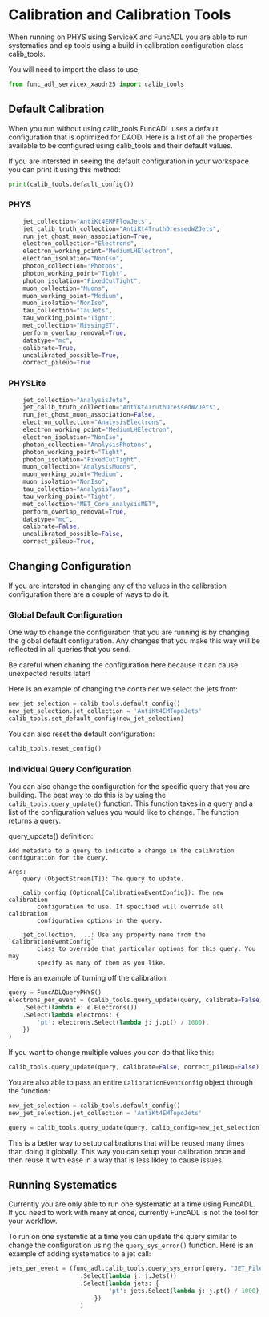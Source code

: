 # Calibration and Calibration Tools

When running on PHYS using ServiceX and FuncADL you are able to run systematics and cp tools using a build in calibration configuration class calib_tools.

You will need to import the class to use,

```python
from func_adl_servicex_xaodr25 import calib_tools
```

## Default Calibration

When you run without using calib_tools FuncADL uses a default configuration that is optimized for DAOD. Here is a list of all the properties available to be configured using calib_tools and their default values.

If you are intersted in seeing the default configuration in your workspace you can print it using this method:

```python
print(calib_tools.default_config())
```

### PHYS

```python
    jet_collection="AntiKt4EMPFlowJets",
    jet_calib_truth_collection="AntiKt4TruthDressedWZJets",
    run_jet_ghost_muon_association=True,
    electron_collection="Electrons",
    electron_working_point="MediumLHElectron",
    electron_isolation="NonIso",
    photon_collection="Photons",
    photon_working_point="Tight",
    photon_isolation="FixedCutTight",
    muon_collection="Muons",
    muon_working_point="Medium",
    muon_isolation="NonIso",
    tau_collection="TauJets",
    tau_working_point="Tight",
    met_collection="MissingET",
    perform_overlap_removal=True,
    datatype="mc",
    calibrate=True,
    uncalibrated_possible=True,
    correct_pileup=True
```

### PHYSLite

```python
    jet_collection="AnalysisJets",
    jet_calib_truth_collection="AntiKt4TruthDressedWZJets",
    run_jet_ghost_muon_association=False,
    electron_collection="AnalysisElectrons",
    electron_working_point="MediumLHElectron",
    electron_isolation="NonIso",
    photon_collection="AnalysisPhotons",
    photon_working_point="Tight",
    photon_isolation="FixedCutTight",
    muon_collection="AnalysisMuons",
    muon_working_point="Medium",
    muon_isolation="NonIso",
    tau_collection="AnalysisTaus",
    tau_working_point="Tight",
    met_collection="MET_Core_AnalysisMET",
    perform_overlap_removal=True,
    datatype="mc",
    calibrate=False,
    uncalibrated_possible=False,
    correct_pileup=True,
```

## Changing Configuration

If you are intersted in changing any of the values in the calibration configuration there are a couple of ways to do it. 

### Global Default Configuration

One way to change the configuration that you are running is by changing the global default configuration. Any changes that you make this way will be reflected in all queries that you send. 

Be careful when chaning the configuration here because it can cause unexpected results later!

Here is an example of changing the container we select the jets from:

```python
new_jet_selection = calib_tools.default_config()
new_jet_selection.jet_collection = 'AntiKt4EMTopoJets'
calib_tools.set_default_config(new_jet_selection)
```

You can also reset the default configuration:

```python
calib_tools.reset_config()
```

### Individual Query Configuration

You can also change the configuration for the specific query that you are building. The best way to do this is by using the `calib_tools.query_update()` function. This function takes in a query and a list of the configuration values you would like to change. The function returns a query.

query_update() definition:

    Add metadata to a query to indicate a change in the calibration configuration for the query.

    Args:
        query (ObjectStream[T]): The query to update.

        calib_config (Optional[CalibrationEventConfig]): The new calibration
            configuration to use. If specified will override all calibration
            configuration options in the query.

        jet_collection, ...: Use any property name from the `CalibrationEventConfig`
            class to override that particular options for this query. You may
            specify as many of them as you like.

Here is an example of turning off the calibration.

```python
query = FuncADLQueryPHYS()
electrons_per_event = (calib_tools.query_update(query, calibrate=False)
    .Select(lambda e: e.Electrons())
    .Select(lambda electrons: {
        'pt': electrons.Select(lambda j: j.pt() / 1000),
    })
)
```

If you want to change multiple values you can do that like this: 

```python
calib_tools.query_update(query, calibrate=False, correct_pileup=False)
```

You are also able to pass an entire `CalibrationEventConfig` object through the function:

```python
new_jet_selection = calib_tools.default_config()
new_jet_selection.jet_collection = 'AntiKt4EMTopoJets'

query = calib_tools.query_update(query, calib_config=new_jet_selection)
```

This is a better way to setup calibrations that will be reused many times than doing it globally. This way you can setup your calibration once and then reuse it with ease in a way that is less likley to cause issues.

## Running Systematics

Currently you are only able to run one systematic at a time using FuncADL. If you need to work with many at once, currently FuncADL is not the tool for your workflow.

To run on one systemtic at a time you can update the query similar to change the configuration using the `query_sys_error()` function. Here is an example of adding systematics to a jet call:

```python
jets_per_event = (func_adl.calib_tools.query_sys_error(query, "JET_Pileup_PtTerm__1up")
                    .Select(lambda j: j.Jets())
                    .Select(lambda jets: {
                            'pt': jets.Select(lambda j: j.pt() / 1000),
                        })
                    )

```